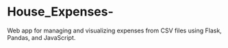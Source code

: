 # House_Expenses-
Web app for managing and visualizing expenses from CSV files using Flask, Pandas, and JavaScript.
